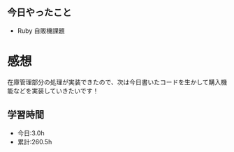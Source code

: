 ## 今日やったこと
- Ruby 自販機課題 
 
# 感想
在庫管理部分の処理が実装できたので、次は今日書いたコードを生かして購入機能などを実装していきたいです！

## 学習時間
- 今日:3.0h
- 累計:260.5h

